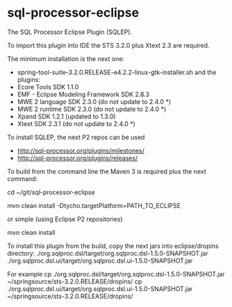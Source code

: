 sql-processor-eclipse
=====================

The SQL Processor Eclipse Plugin (SQLEP).

To import this plugin into IDE the STS 3.2.0 plus Xtext 2.3 are required.

The minimum installation is the next one:
- spring-tool-suite-3.2.0.RELEASE-e4.2.2-linux-gtk-installer.sh
and the plugins:
 - Ecore Tools SDK 1.1.0
 - EMF - Eclipse Modeling Framework SDK 2.8.3
 - MWE 2 language SDK 2.3.0 (do not update to 2.4.0 *)
 - MWE 2 runtime SDK 2.3.0 (do not update to 2.4.0 *)
 - Xpand SDK 1.2.1 (updated to 1.3.0)
 - Xtext SDK 2.3.1 (do not update to 2.4.0 *)

To install SQLEP, the next P2 repos can be used
 - http://sql-processor.org/plugins/milestones/
 - http://sql-processor.org/plugins/releases/

To build from the command line the Maven 3 is required plus
the next command:

 cd ~/git/sql-processor-eclipse

 mvn clean install -Dtycho.targetPlatform=PATH_TO_ECLIPSE

or simple (using Eclipse P2 repositories)

 mvn clean install

To install this plugin from the build, copy the next jars into eclipse/dropins
directory:
./org.sqlproc.dsl/target/org.sqlproc.dsl-1.5.0-SNAPSHOT.jar
./org.sqlproc.dsl.ui/target/org.sqlproc.dsl.ui-1.5.0-SNAPSHOT.jar

For example
cp ./org.sqlproc.dsl/target/org.sqlproc.dsl-1.5.0-SNAPSHOT.jar ~/springsource/sts-3.2.0.RELEASE/dropins/
cp ./org.sqlproc.dsl.ui/target/org.sqlproc.dsl.ui-1.5.0-SNAPSHOT.jar ~/springsource/sts-3.2.0.RELEASE/dropins/




